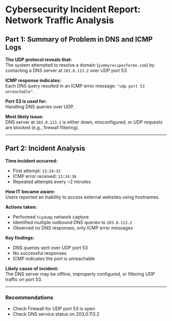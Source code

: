 # Cybersecurity Incident Report: Network Traffic Analysis

## Part 1: Summary of Problem in DNS and ICMP Logs

**The UDP protocol reveals that:**  
The system attempted to resolve a domain (`yummyrecipesforme.com`) by contacting a DNS server at `203.0.113.2` over UDP port 53.

**ICMP response indicates:**  
Each DNS query resulted in an ICMP error message: `"udp port 53 unreachable"`.

**Port 53 is used for:**  
Handling DNS queries over UDP.

**Most likely issue:**  
DNS server at `203.0.113.2` is either down, misconfigured, or UDP requests are blocked (e.g., firewall filtering).

---

## Part 2: Incident Analysis

**Time incident occurred:**  
- First attempt: `13:24:32`
- ICMP error received: `13:24:36`
- Repeated attempts every ~2 minutes

**How IT became aware:**  
Users reported an inability to access external websites using hostnames.

**Actions taken:**  
- Performed `tcpdump` network capture
- Identified multiple outbound DNS queries to `203.0.113.2`
- Observed no DNS responses, only ICMP error messages

**Key findings:**  
- DNS queries sent over UDP port 53
- No successful responses
- ICMP indicates the port is unreachable

**Likely cause of incident:**  
The DNS server may be offline, improperly configured, or filtering UDP traffic on port 53.

---

### Recommendations

- Check Firewall for UDP port 53 is open
- Check DNS service status on 203.0.113.2
